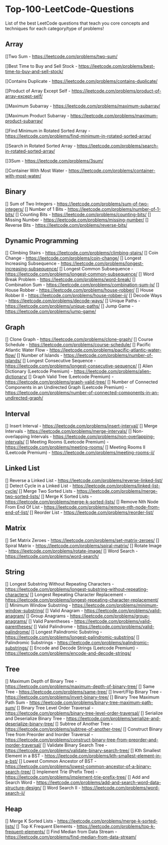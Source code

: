 # Top-100-LeetCode-Questions
List of the best LeetCode questions that teach you core concepts and techniques for each category/type of problems! 

Array
-----
[]Two Sum - https://leetcode.com/problems/two-sum/

[]Best Time to Buy and Sell Stock - https://leetcode.com/problems/best-time-to-buy-and-sell-stock/

[]Contains Duplicate - https://leetcode.com/problems/contains-duplicate/

[]Product of Array Except Self - https://leetcode.com/problems/product-of-array-except-self/

[]Maximum Subarray - https://leetcode.com/problems/maximum-subarray/

[]Maximum Product Subarray - https://leetcode.com/problems/maximum-product-subarray/

[]Find Minimum in Rotated Sorted Array - https://leetcode.com/problems/find-minimum-in-rotated-sorted-array/

[]Search in Rotated Sorted Array - https://leetcode.com/problems/search-in-rotated-sorted-array/

[]3Sum - https://leetcode.com/problems/3sum/

[]Container With Most Water - https://leetcode.com/problems/container-with-most-water/

Binary
------
[] Sum of Two Integers - https://leetcode.com/problems/sum-of-two-integers/
[] Number of 1 Bits - https://leetcode.com/problems/number-of-1-bits/
[] Counting Bits - https://leetcode.com/problems/counting-bits/
[] Missing Number - https://leetcode.com/problems/missing-number/
[] Reverse Bits - https://leetcode.com/problems/reverse-bits/

Dynamic Programming
-------------------
[] Climbing Stairs - https://leetcode.com/problems/climbing-stairs/
[] Coin Change - https://leetcode.com/problems/coin-change/
[] Longest Increasing Subsequence - https://leetcode.com/problems/longest-increasing-subsequence/
[] Longest Common Subsequence - https://leetcode.com/problems/longest-common-subsequence/
[] Word Break Problem - https://leetcode.com/problems/word-break/
[] Combination Sum - https://leetcode.com/problems/combination-sum-iv/
[] House Robber - https://leetcode.com/problems/house-robber/
[] House Robber II - https://leetcode.com/problems/house-robber-ii/
[] Decode Ways - https://leetcode.com/problems/decode-ways/
[] Unique Paths - https://leetcode.com/problems/unique-paths/
[] Jump Game - https://leetcode.com/problems/jump-game/

Graph
-----
[] Clone Graph - https://leetcode.com/problems/clone-graph/
[] Course Schedule - https://leetcode.com/problems/course-schedule/
[] Pacific Atlantic Water Flow - https://leetcode.com/problems/pacific-atlantic-water-flow/
[] Number of Islands - https://leetcode.com/problems/number-of-islands/
[] Longest Consecutive Sequence - https://leetcode.com/problems/longest-consecutive-sequence/
[] Alien Dictionary (Leetcode Premium) - https://leetcode.com/problems/alien-dictionary/
[] Graph Valid Tree (Leetcode Premium) - https://leetcode.com/problems/graph-valid-tree/
[] Number of Connected Components in an Undirected Graph (Leetcode Premium) - https://leetcode.com/problems/number-of-connected-components-in-an-undirected-graph/

Interval
--------
[] Insert Interval - https://leetcode.com/problems/insert-interval/
[] Merge Intervals - https://leetcode.com/problems/merge-intervals/
[] Non-overlapping Intervals - https://leetcode.com/problems/non-overlapping-intervals/
[] Meeting Rooms (Leetcode Premium) - https://leetcode.com/problems/meeting-rooms/
[] Meeting Rooms II (Leetcode Premium) - https://leetcode.com/problems/meeting-rooms-ii/

Linked List
-----------
[] Reverse a Linked List - https://leetcode.com/problems/reverse-linked-list/
[] Detect Cycle in a Linked List - https://leetcode.com/problems/linked-list-cycle/
[] Merge Two Sorted Lists - https://leetcode.com/problems/merge-two-sorted-lists/
[] Merge K Sorted Lists - https://leetcode.com/problems/merge-k-sorted-lists/
[] Remove Nth Node From End Of List - https://leetcode.com/problems/remove-nth-node-from-end-of-list/
[] Reorder List - https://leetcode.com/problems/reorder-list/

Matrix
-------
[] Set Matrix Zeroes - https://leetcode.com/problems/set-matrix-zeroes/
[] Spiral Matrix - https://leetcode.com/problems/spiral-matrix/
[] Rotate Image - https://leetcode.com/problems/rotate-image/
[] Word Search - https://leetcode.com/problems/word-search/

String
------
[] Longest Substring Without Repeating Characters - https://leetcode.com/problems/longest-substring-without-repeating-characters/
[] Longest Repeating Character Replacement - https://leetcode.com/problems/longest-repeating-character-replacement/
[] Minimum Window Substring - https://leetcode.com/problems/minimum-window-substring/
[] Valid Anagram - https://leetcode.com/problems/valid-anagram/
[] Group Anagrams - https://leetcode.com/problems/group-anagrams/
[] Valid Parentheses - https://leetcode.com/problems/valid-parentheses/
[] Valid Palindrome - https://leetcode.com/problems/valid-palindrome/
[] Longest Palindromic Substring - https://leetcode.com/problems/longest-palindromic-substring/
[] Palindromic Substrings - https://leetcode.com/problems/palindromic-substrings/
[] Encode and Decode Strings (Leetcode Premium) - https://leetcode.com/problems/encode-and-decode-strings/

Tree
----
[] Maximum Depth of Binary Tree - https://leetcode.com/problems/maximum-depth-of-binary-tree/
[] Same Tree - https://leetcode.com/problems/same-tree/
[] Invert/Flip Binary Tree - https://leetcode.com/problems/invert-binary-tree/
[] Binary Tree Maximum Path Sum - https://leetcode.com/problems/binary-tree-maximum-path-sum/
[] Binary Tree Level Order Traversal - https://leetcode.com/problems/binary-tree-level-order-traversal/
[] Serialize and Deserialize Binary Tree - https://leetcode.com/problems/serialize-and-deserialize-binary-tree/
[] Subtree of Another Tree - https://leetcode.com/problems/subtree-of-another-tree/
[] Construct Binary Tree from Preorder and Inorder Traversal - https://leetcode.com/problems/construct-binary-tree-from-preorder-and-inorder-traversal/
[] Validate Binary Search Tree - https://leetcode.com/problems/validate-binary-search-tree/
[] Kth Smallest Element in a BST - https://leetcode.com/problems/kth-smallest-element-in-a-bst/
[] Lowest Common Ancestor of BST - https://leetcode.com/problems/lowest-common-ancestor-of-a-binary-search-tree/
[] Implement Trie (Prefix Tree) - https://leetcode.com/problems/implement-trie-prefix-tree/
[] Add and Search Word - https://leetcode.com/problems/add-and-search-word-data-structure-design/
[] Word Search II - https://leetcode.com/problems/word-search-ii/

Heap
----
[] Merge K Sorted Lists - https://leetcode.com/problems/merge-k-sorted-lists/
[] Top K Frequent Elements - https://leetcode.com/problems/top-k-frequent-elements/
[] Find Median from Data Stream - https://leetcode.com/problems/find-median-from-data-stream/
